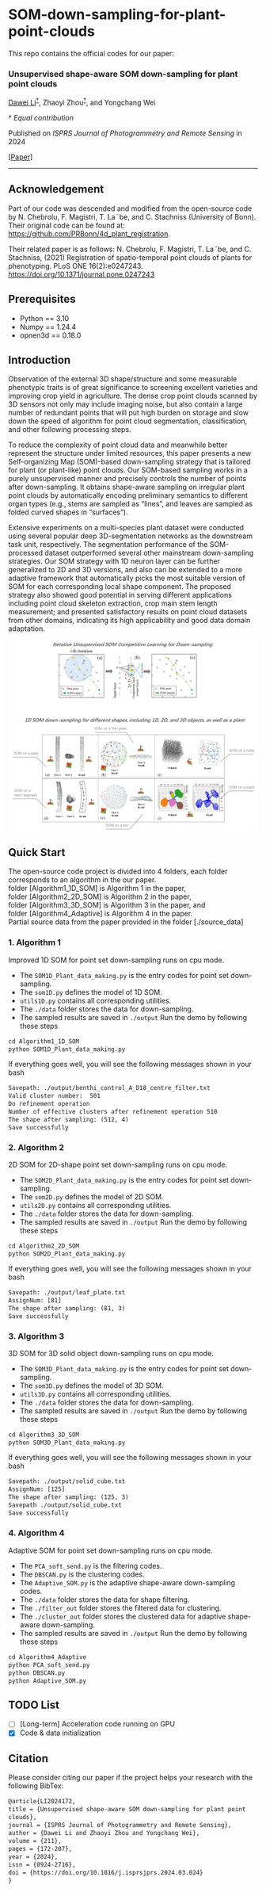 # SOM-down-sampling-for-plant-point-clouds
This repo contains the official codes for our paper:

### Unsupervised shape-aware SOM down-sampling for plant point clouds
[Dawei Li](https://davidleepp.github.io/)<sup>[†](#myfootnote1)</sup>, Zhaoyi Zhou<sup>[†](#myfootnote1)</sup>, and Yongchang Wei

<a name="myfootnote1">†</a> _Equal contribution_

Published on _ISPRS Journal of Photogrammetry and Remote Sensing_ in 2024

[[Paper](https://doi.org/10.1016/j.isprsjprs.2024.03.024)]
___

## Acknowledgement
Part of our code was descended and modified from the open-source code by N. Chebrolu, F. Magistri, T. La¨be, and C. Stachniss (University of Bonn). Their original code can be found at:  https://github.com/PRBonn/4d_plant_registration.

Their related paper is as follows:
N. Chebrolu, F. Magistri, T. La¨be, and C. Stachniss, (2021) Registration of spatio-temporal point clouds of plants for phenotyping. PLoS ONE 16(2):e0247243. https://doi.org/10.1371/journal.pone.0247243

## Prerequisites
- Python == 3.10   
- Numpy == 1.24.4
- opnen3d == 0.18.0

## Introduction
Observation of the external 3D shape/structure and some measurable phenotypic traits is of great significance to screening excellent varieties and improving crop yield in agriculture. The dense crop point clouds scanned by 3D sensors not only may include imaging noise, but also contain a large number of redundant points that will put high burden on storage and slow down the speed of algorithm for point cloud segmentation, classification, and other following processing steps.   
  
To reduce the complexity of point cloud data and meanwhile better represent the structure under limited resources, this paper presents a new Self-organizing Map (SOM)-based down-sampling strategy that is tailored for plant (or plant-like) point clouds. Our SOM-based sampling works in a purely unsupervised manner and precisely controls the number of points after down-sampling. It obtains shape-aware sampling on irregular plant point clouds by automatically encoding preliminary semantics to different organ types (e.g., stems are sampled as “lines”, and leaves are sampled as folded curved shapes in “surfaces”).   
  
Extensive experiments on a multi-species plant dataset were conducted using several popular deep 3D-segmentation networks as the downstream task unit, respectively. The segmentation performance of the SOM-processed dataset outperformed several other mainstream down-sampling strategies. Our SOM strategy with 1D neuron layer can be further generalized to 2D and 3D versions, and also can be extended to a more adaptive framework that automatically picks the most suitable version of SOM for each corresponding local shape component. The proposed strategy also showed good potential in serving different applications including point cloud skeleton extraction, crop main stem length measurement; and presented satisfactory results on point cloud datasets from other domains, indicating its high applicability and good data domain adaptation.

![](docs/SOM_diagram.jpg)

## Quick Start
The open-source code project is divided into 4 folders, each folder corresponds to an algorithm in the our paper.  
folder [Algorithm1_1D_SOM] is Algorithm 1 in the paper,   
folder [Algorithm2_2D_SOM] is Algorithm 2 in the paper,  
folder [Algorithm3_3D_SOM] is Algorithm 3 in the paper, and  
folder [Algorithm4_Adaptive] is Algorithm 4 in the paper.  
Partial source data from the paper provided in the folder [./source_data] 
### 1. Algorithm 1
Improved 1D SOM for point set down-sampling runs on cpu mode.
- The ```SOM1D_Plant_data_making.py``` is the entry codes for point set down-sampling.
- The ```som1D.py``` defines the model of 1D SOM.
- ```utils1D.py``` contains all corresponding utilities.
- The ```./data``` folder stores the data for down-sampling.
- The sampled results are saved in ```./output```
Run the demo by following these steps
```
cd Algorithm1_1D_SOM
python SOM1D_Plant_data_making.py
```
If everything goes well, you will see the following messages shown in your bash
```
Savepath: ./output/benthi_control_A_D18_centre_filter.txt
Valid cluster number:  501
Do refinement operation
Number of effective clusters after refinement operation 510
The shape after sampling: (512, 4)
Save successfully
```
### 2. Algorithm 2
2D SOM for 2D-shape point set down-sampling runs on cpu mode.
- The ```SOM2D_Plant_data_making.py``` is the entry codes for point set down-sampling.
- The ```som2D.py``` defines the model of 2D SOM.
- ```utils2D.py``` contains all corresponding utilities.
- The ```./data``` folder stores the data for down-sampling.
- The sampled results are saved in ```./output```
Run the demo by following these steps
```
cd Algorithm2_2D_SOM
python SOM2D_Plant_data_making.py
```
If everything goes well, you will see the following messages shown in your bash
```
Savepath: ./output/leaf_plate.txt
AssignNum: [81]
The shape after sampling: (81, 3)
Save successfully
```
### 3. Algorithm 3
 3D SOM for 3D solid object down-sampling runs on cpu mode.
- The ```SOM3D_Plant_data_making.py``` is the entry codes for point set down-sampling.
- The ```som3D.py``` defines the model of 3D SOM.
- ```utils3D.py``` contains all corresponding utilities.
- The ```./data``` folder stores the data for down-sampling.
- The sampled results are saved in ```./output```
Run the demo by following these steps
```
cd Algorithm3_3D_SOM
python SOM3D_Plant_data_making.py
```
If everything goes well, you will see the following messages shown in your bash
```
Savepath: ./output/solid_cube.txt
AssignNum: [125]
The shape after sampling: (125, 3)
Savepath ./output/solid_cube.txt
Save successfully
```

### 4. Algorithm 4
 Adaptive SOM for point set down-sampling runs on cpu mode.
- The ```PCA_soft_send.py``` is the filtering codes.
- The ```DBSCAN.py``` is the clustering codes.
- The ```Adaptive_SOM.py``` is the adaptive shape-aware down-sampling codes.
- The ```./data``` folder stores the data for shape filtering.
- The ```./filter_out``` folder stores the filtered data for clustering.
- The ```./cluster_out``` folder stores the clustered data for adaptive shape-aware down-sampling.
- The sampled results are saved in ```./output```
Run the demo by following these steps
```
cd Algorithm4_Adaptive
python PCA_soft_send.py
python DBSCAN.py
python Adaptive_SOM.py
```
## TODO List <a name="todos"></a>
- [ ] [Long-term] Acceleration code running on GPU
- [x] Code & data initialization

## Citation
Please consider citing our paper if the project helps your research with the following BibTex:
```
@article{LI2024172,
title = {Unsupervised shape-aware SOM down-sampling for plant point clouds},
journal = {ISPRS Journal of Photogrammetry and Remote Sensing},
author = {Dawei Li and Zhaoyi Zhou and Yongchang Wei},
volume = {211},
pages = {172-207},
year = {2024},
issn = {0924-2716},
doi = {https://doi.org/10.1016/j.isprsjprs.2024.03.024}
}
```
